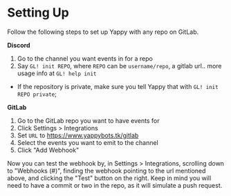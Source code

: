 # Setting Up

Follow the following steps to set up Yappy with any repo on GitLab.

**Discord**
1. Go to the channel you want events in for a repo
2. Say `GL! init REPO`, where `REPO` can be `username/repo`, a gitlab url.. more usage info at `GL! help init`
  - If the repository is private, make sure you tell Yappy that with `GL! init REPO private`;

**GitLab**
1. Go to the GitLab repo you want to have events for
2. Click Settings > Integrations
3. Set `URL` to https://www.yappybots.tk/gitlab
4. Select the events you want to emit to the channel
5. Click "Add Webhook"

Now you can test the webhook by, in Settings > Integrations, scrolling down to "Webhooks (#)", finding the webhook pointing to the url mentioned above, and clicking the "Test" button on the right.
Keep in mind you will need to have a commit or two in the repo, as it will simulate a push request.
